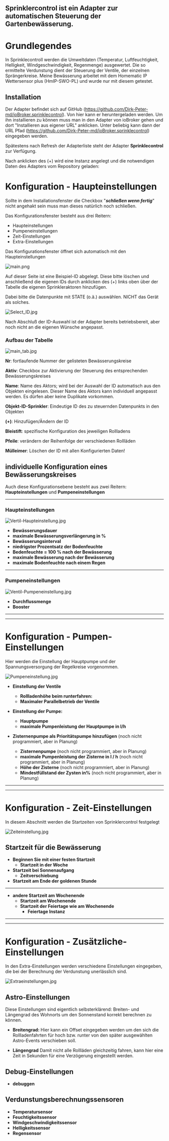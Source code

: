 ## Sprinklercontrol ist ein Adapter zur automatischen Steuerung der Gartenbewässerung.
# Grundlegendes


In Sprinklecontroll werden die Umweltdaten (Temperatur, Luftfeuchtigkeit, Helligkeit, Windgeschwindigkeit, Regenmenge) ausgewertet. Die so ermittelte Verdunstung dient der Steuerung der Ventile, der einzelnen Sprängerkreise.
Meine Bewässerung arbeitet mit dem Homematic IP Wettersensor plus (HmIP-SWO-PL) und wurde nur mit diesem getestet.



## Installation
Der Adapter befindet sich auf GitHub (https://github.com/Dirk-Peter-md/ioBroker.sprinklecontrol). Von hier kann er heruntergeladen werden. 
Um ihn installieren zu können muss man in den Adapter von ioBroker gehen und dort "Installieren aus eigener URL" anklicken. 
Unter beliebig kann dann der URL Pfad (https://github.com/Dirk-Peter-md/ioBroker.sprinklecontrol) eingegeben werden.


Spätestens nach Refresh der Adapterliste steht der Adapter **Sprinklecontrol** zur Verfügung.

Nach anklicken des (+) wird eine Instanz angelegt und die notwendigen Daten des Adapters vom Repository geladen:

# Konfiguration - Haupteinstellungen
Sollte in dem Installationsfenster die Checkbox "***schließen wenn fertig***" nicht angehakt sein muss man dieses natürlich noch schließen.

Das Konfigurationsfenster besteht aus drei Reitern:
* Haupteinstellungen
* Pumpeneinstellungen
* Zeit-Einstellungen
* Extra-Einstellungen

Das Konfigurationsfenster öffnet sich automatisch mit den Haupteinstellungen

![main.png](img/main.png)

Auf dieser Seite ist eine Beispiel-ID abgelegt.
Diese bitte löschen und anschließend die eigenen IDs durch anklicken des (+) links oben über der Tabelle die eigenen Sprinkleraktoren hinzufügen.

Dabei bitte die Datenpunkte mit STATE (o.ä.) auswählen. NICHT das Gerät als solches.


![Select_ID.jpg](img/Select_ID.jpg)

Nach Abschluß der ID-Auswahl ist der Adapter bereits betriebsbereit, aber noch nicht an die eigenen Wünsche angepasst.

### Aufbau der Tabelle

![main_tab.jpg](img/main_tab.jpg)

**Nr**:  fortlaufende Nummer der gelisteten Bewässerungskreise

**Aktiv**: Checkbox zur Aktivierung der Steuerung des entsprechenden Bewässerungskreises

**Name**: Name des Aktors; wird bei der Auswahl der ID automatisch aus den Objekten eingelesen. Dieser Name des Aktors kann individuell angepasst werden. Es dürfen aber keine Duplikate vorkommen.

**Objekt-ID-Sprinkler**: Eindeutige ID des zu steuernden Datenpunkts in den Objekten

**(+)**: Hinzufügen/Ändern der ID

**Bleistift**: spezifische Konfiguration des jeweiligen Rollladens

**Pfeile**: verändern der Reihenfolge der verschiedenen Rollläden

**Mülleimer**: Löschen der ID mit allen Konfigurierten Daten!


## individuelle Konfiguration eines Bewässerungskreises
Auch diese Konfigurationsebene besteht aus zwei Reitern: **Haupteinstellungen** und **Pumpeneinstellungen**

---

### Haupteinstellungen

![Vertil-Haupteinstellung.jpg](img/Vertil-Haupteinstellung.jpg)

* **Bewässerungsdauer**
* **maximale Bewässerungsverlängerung in %**
* **Bewässerungsinterval**
* **niedrigster Prozentsatz der Bodenfeuchte**
* **Bedenfeuchte = 100 % nach der Bewässerung**
* **maximale Bewässerung nach der Bewässerung**
* **maximale Bodenfeuchte nach einem Regen**

---

### Pumpeneinstellungen

![Ventil-Pumpeneinstellung.jpg](img/Ventil-Pumpeneinstellung.jpg)

* **Durchflussmenge**
* **Booster**

---
---

# Konfiguration - Pumpen-Einstellungen
Hier werden die Einstellung der Hauptpumpe und der Spannungsversorgung der Regelkreise vorgenommen.

![Pumpeneinstellung.jpg](img/Pumpeneinstellung.jpg)

* **Einstellung der Ventile**

    * **Rollladenhöhe beim runterfahren:**
    * **Maximaler Parallelbetrieb der Ventile**
    
* **Einstellung der Pumpe:**
    * **Hauptpumpe**
    * **maximale Pumpenleistung der Hauptpumpe in  l/h**

* **Zisternenpumpe als Prioritätspumpe hinzufügen** (noch nicht programmiert, aber in Planung)
    * **Zisternenpumpe** (noch nicht programmiert, aber in Planung)
    * **maximale Pumpenleistung der Zisterne in l / h** (noch nicht programmiert, aber in Planung)
    * **Höhe der Zisterne** (noch nicht programmiert, aber in Planung)
    * **Mindestfüllstand der Zysten in%** (noch nicht programmiert, aber in Planung)

---
---

# Konfiguration - Zeit-Einstellungen
In diesem Abschnitt werden die Startzeiten von Sprinklercontrol festgelegt

![Zeiteinstellung.jpg](img/Zeiteinstellung.jpg)

## Startzeit für die Bewässerung

* **Beginnen Sie mit einer festen Startzeit**
    * **Startzeit in der Woche**
* **Startzeit bei Sonnenaufgang**
    * **Zeitverschiebung**
* **Startzeit am Ende der goldenen Stunde**

---
* **andere Startzeit am Wochenende**
    * **Startzeit am Wochenende**
    * **Startzeit der Feiertage wie am Wochenende**
        * **Feiertage Instanz**

---
---

# Konfiguration - Zusätzliche-Einstellungen

In den Extra-Einstellungen werden verschiedene Einstellungen eingegeben, die bei der Berechnung der Verdunstung unerlässlich sind.

![Extraeinstellungen.jpg](img/Extraeinstellungen.jpg)

## Astro-Einstellungen
Diese Einstellungen sind eigentlich selbsterklärend: Breiten- und Längengrad des Wohnorts um den Sonnenstand korrekt berechnen zu können.

* **Breitengrad:** Hier kann ein Offset eingegeben werden um den sich die Rollladenfahrten für hoch bzw. runter von den später ausgewählten Astro-Events verschieben soll.

* **Längengrad** Damit nicht alle Rollläden gleichzeitig fahren, kann hier eine Zeit in Sekunden für eine Verzögerung eingestellt werden.


## Debug-Einstellungen

* **debuggen** 

## Verdunstungsberechnungssensoren

* **Temperatursensor**
* **Feuchtigkeitssensor**
* **Windgeschwindigkeitssensor**
* **Helligkeitssensor**
* **Regensensor**